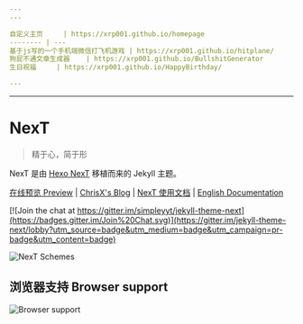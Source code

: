 ```yaml
---
---

自定义主页     | https://xrp001.github.io/homepage
-------- | ---
基于js写的一个手机端微信打飞机游戏 | https://xrp001.github.io/hitplane/
狗屁不通文章生成器    | https://xrp001.github.io/BullshitGenerator
生日祝福     | https://xrp001.github.io/HappyBirthday/

---
```

---
# NexT

> 精于心，简于形

NexT 是由 [Hexo NexT](https://github.com/iissnan/hexo-theme-next) 移植而来的 Jekyll 主题。<!--commit: f951075d9b739d26b42472431995fa68d08796aa-->

<a href="http://simpleyyt.github.io/jekyll-theme-next/" target="_blank">在线预览 Preview</a> | <a href="https://xrp001.github.io" target="_blank">ChrisX's Blog</a> | <a href="http://theme-next.simpleyyt.com" target="_blank">NexT 使用文档</a> |  [English Documentation](README.en.md)

[![Join the chat at https://gitter.im/simpleyyt/jekyll-theme-next](https://badges.gitter.im/Join%20Chat.svg)](https://gitter.im/jekyll-theme-next/lobby?utm_source=badge&utm_medium=badge&utm_campaign=pr-badge&utm_content=badge)

![NexT Schemes](http://iissnan.com/nexus/next/next-schemes.jpg)


## 浏览器支持 Browser support

![Browser support](http://iissnan.com/nexus/next/browser-support.png)
